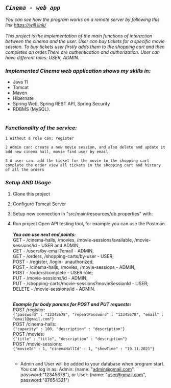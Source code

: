 ## *`Cinema - web app`*

_You can see how the program works on a remote server by following
this link [https://will link/](https://)_ <br><br>
_This project is the implementation of the main functions of interaction between the cinema and the user. User can buy tickets for a specific movie session. To buy tickets user firstly adds them to the shopping cart and then completes an order.There are authentication and authorization. User can have different roles: USER, ADMIN._

### _Implemented Cinema web application shows my skills in:_ 
 - Java 11 
 - Tomcat
 - Maven
 - Hibernate
 - Spring Web, Spring REST API, Spring Security
 - RDBMS (MySQL). <br><br>

### _Functionality of the service:_
`1 Without a role can: register`<br> 

`2 Admin can: create a new movie session, and also delete and update it add new cinema hall, movie find user by email`<br>

`3 A user can: add the ticket for the movie to the shopping cart complete the order view all tickets in the shopping cart and history of all the orders`<br>

### _Setup AND Usage_

1. Clone this project

2. Configure Tomcat Server

3. Setup new connection in "src/main/resources/db.properties" with:

4. Run project
   Open API testing tool, for example you can use the Postman. <br> <br>
   **_You can use next end points:_** <br>
   GET  - /cinema-halls, /movies, /movie-sessions/available, /movie-sessions/id - USER and ADMIN, <br> 
   GET  - /users/by-email?email - ADMIN, <br>
   GET  - /orders, /shopping-carts/by-user - USER; <br>
   POST - /register, /login- unauthorized, <br>
   POST - /cinema-halls, /movies, /movie-sessions - ADMIN, <br>
   POST - /orders/complete - USER role; <br>
   PUT  - /movie-sessions/id - ADMIN, <br>
   PUT  - /shopping-carts/movie-sessions?movieSessionId - USER; <br>
   DELETE - /movie-sessions/id - ADMIN. <br><br>

   **_Example for body params for POST and PUT requests:_** <br>
   POST /register: <br>
  `{"password" : "12345678", "repeatPassword" : "12345678", "email" : "email@gmail.com"}`<br> 
   POST /cinema-halls: <br>
   `{"capacity" : 100, "description" : "description"} ` <br>
   POST /movies: <br>
   `{"title" : "title", "description" : "description"}`<br>
   POST /movie-sessions: <br>
   `{"movieId" : 1, "cinemaHallId" : 1, "showTime" : "19.11.2021"}` <br><br>
   - Admin and User will be added to your database when program start. You can log in as: Admin: (name: "admin@gmail.com", password:"12345678"), or User: (name: "user@gmail.com", password:"87654321")
